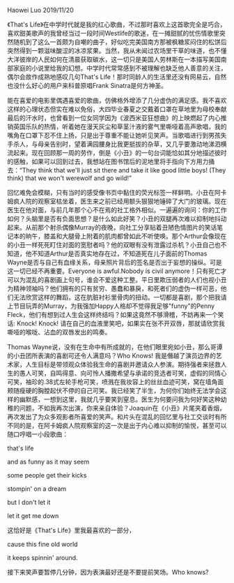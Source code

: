 Haowei Luo 2019/11/20

《That's Life》在中学时代就是我的红心歌曲，不过那时喜欢上这首歌完全是巧合，喜欢甜美歌声的我曾经当过一段时间Westlife的歌迷，在一摊甜腻的忧伤情歌里突然随机到了这么一首颇为自嘲的曲子，好似吃完美国南方那被枫糖浆闷住的松饼后突然得到一颗滋味酸涩的冰凉浆果。当然，我从未闻过农场里干草的味道，也不懂大洋彼岸的人民如何在清晨获取碳水，这一切只是美国人劳林斯在一本描写美国南部家庭的小说里给我的幻想。中学时代常常感到不被理解也缺乏他人善意的关注，偶尔会故作成熟地感叹几句That's Life！那时同龄人的生活里还没有网易云，自然也没什么好心的用户来科普原唱Frank Sinatra是何方神圣。

能在喜爱的电影里偶遇喜爱的歌曲，仿佛格外增添了几分虚伪的满足感。我不喜欢这样的心理状态但实在难以免俗，大四毕业春夏之交戴着口罩在草地里为母校奉献最后的汗水时，也曾看到一位女同学因为《波西米亚狂想曲》的上映燃起了内心推销英国乐队的热情，听着她在漫天灰尘和草茎汁液的雾气里嘶哑着高声歌唱，我的嘴角在口罩下忍不住上扬，只是出于尊重不能让她听见笑声。当歌唱进行到男孩失手杀人，与母亲告别时，望着满园腰身比我更挺拔的杂草，又几乎要激动地涕泗横流起来。现在回顾那一周的劳作，倒是《小丑》的一句台词能恰如其分地描述彼时的感触，如果可以回到过去，我想站在图书馆后的泥地里将手指向下方用力捅去：“They think that we'll just sit there and take it like good little boys! (They think) that we won't werewolf and go wild!”

回忆难免会模糊，只有当时的感受像书页中黏住的荧光标签一样鲜明。小丑在阿卡姆疯人院的观察室枯坐着，医生来之前已经用额头狠狠地锤碎了大门的玻璃。现在医生在他对面，与前几年那个心不在焉的社工格外相似。一遍遍的询问：你的工作如何？头脑里是否有负面思想？是什么如此好笑？小丑的双腿再次难以抑制地抖动起来。从前那个射杀偶像Murray的夜晚，向社工分享贴着丑陋色情图片的笑话笔记本的晌午，膝盖和大腿骨上附着的肌肉都曾如此不听使唤。那个Arthur会像现在的小丑一样死死盯住对面的宽慰者吗？他的双眼有没有泄露过杀机？小丑自己也不知道，他不知道Arthur是否真实地存在过，不知道死在儿子面前的Thomas Wayne是否与自己有血缘关系，母亲照片背后的签名是否出于妄想的操纵。可是这一切已经不再重要。Everyone is awful.Nobody is civil anymore！只有死亡才可以为混乱的喜剧画上句号，谁会不爱这种工整。平日里欺压弱者的人们也视小丑为精神领袖吗？他们拥有的只有贫穷、愚蠢和暴戾，和死者们的虚伪一样可恶，他们无法欣赏这样的舞蹈，这在肮脏衬衫里骨肉的扭动。一切都是喜剧，那个把我请上节目玩弄的Murray，为我强加Happy人格却不觉得我足够"funny"的Penny Fleck，他们有想到过人生会这样终结吗？如果这竟然不够滑稽，不妨再来一个笑话: Knock! Knock! 请在自己的血液里笑吧，如果实在张不开双唇，那就请欣赏我嘶哑的喉咙、沾血的双唇发出的鸣奏。

Thomas Wayne说，没有在生命中有所成就的，在他们眼里宛如小丑，那么哥谭的小丑团所表演的喜剧可还令人满意吗？Who Knows! 我是僭越了演员边界的艺术家，人生目标是带领观众体验我生命的喜剧并邀请众人参演。期待强者来拯救人生的愚人可笑，自鸣得意、向可怜人播撒希望与承诺的竞选者可笑，虚假的同情心可笑，袖珍的.38式左轮手枪可笑，喷溅在我妆容上的丝丝血迹可笑，窝在墙角面颊随瘦硬的胸膛起伏不停的自己可笑。我已经笑了半生，为何你们始终无法学会这样的幽默感，一想到这里，我就几乎要笑到窒息。医生为何要问我为何好笑这种幼稚的问题，不如我再次出演，你来亲自体验？Joaquin在《小丑》片尾夹着香烟，再次发出了为众多观影者所喜爱的笑声。和片头在混乱的回忆里与社工交谈时有所不同的是，在阿卡姆疯人院观察室的这一次是出于内心难以抑制的愉悦，甚至可以随口哼唱一小段歌曲：

that's life

and as funny as it may seem

some people get their kicks

stompin' on a dream

but I don't let it

let it get me down

这恰好是《That's Life》里我最喜欢的一部分，

cause this fine old world

it keeps spinnin' around.

接下来笑声要暂停几分钟，因为表演最好还是不要提前笑场。Who knows?
